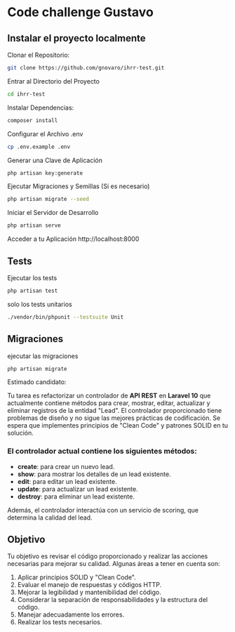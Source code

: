 # Code challenge Gustavo

## Instalar el proyecto localmente

Clonar el Repositorio:
```bash
git clone https://github.com/gnovaro/ihrr-test.git
```
Entrar al Directorio del Proyecto
```bash
cd ihrr-test
```
Instalar Dependencias:
```bash
composer install
```

Configurar el Archivo .env
```bash
cp .env.example .env
```
Generar una Clave de Aplicación
```bash
php artisan key:generate
```
Ejecutar Migraciones y Semillas (Si es necesario)
```bash
php artisan migrate --seed
```
Iniciar el Servidor de Desarrollo
```bash
php artisan serve
```

Acceder a tu Aplicación
http://localhost:8000

## Tests
Ejecutar los tests
```bash
php artisan test
```

solo los tests unitarios
```bash
./vendor/bin/phpunit --testsuite Unit
```

## Migraciones
ejecutar las migraciones
```bash
php artisan migrate
```

Estimado candidato:

Tu tarea es refactorizar un controlador de **API REST** en **Laravel 10** que actualmente
contiene métodos para crear, mostrar, editar, actualizar y eliminar registros de la
entidad "Lead". El controlador proporcionado tiene problemas de diseño y no sigue las
mejores prácticas de codificación. Se espera que implementes principios de "Clean
Code" y patrones SOLID en tu solución.

### El controlador actual contiene los siguientes métodos:

* **create**: para crear un nuevo lead.
* **show**: para mostrar los detalles de un lead existente.
* **edit**: para editar un lead existente.
* **update**: para actualizar un lead existente.
* **destroy**: para eliminar un lead existente.

Además, el controlador interactúa con un servicio de scoring, que determina la calidad
del lead.

## Objetivo

Tu objetivo es revisar el código proporcionado y realizar las acciones necesarias para
mejorar su calidad. Algunas áreas a tener en cuenta son:

1. Aplicar principios SOLID y "Clean Code".
2. Evaluar el manejo de respuestas y códigos HTTP.
3. Mejorar la legibilidad y mantenibilidad del código.
4. Considerar la separación de responsabilidades y la estructura del código.
5. Manejar adecuadamente los errores.
6. Realizar los tests necesarios.

